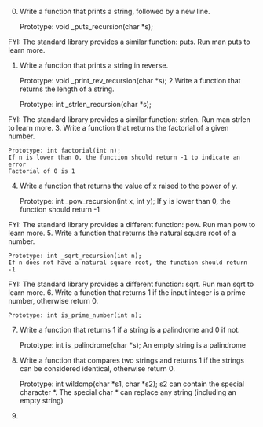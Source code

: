 0. Write a function that prints a string, followed by a new line.

    Prototype: void _puts_recursion(char *s);

FYI: The standard library provides a similar function: puts. Run man puts to learn more.
1. Write a function that prints a string in reverse.

    Prototype: void _print_rev_recursion(char *s);
2.Write a function that returns the length of a string.

    Prototype: int _strlen_recursion(char *s);

FYI: The standard library provides a similar function: strlen. Run man strlen to learn more.
3. Write a function that returns the factorial of a given number.

    Prototype: int factorial(int n);
    If n is lower than 0, the function should return -1 to indicate an error
    Factorial of 0 is 1
4. Write a function that returns the value of x raised to the power of y.

    Prototype: int _pow_recursion(int x, int y);
    If y is lower than 0, the function should return -1

FYI: The standard library provides a different function: pow. Run man pow to learn more.
5. Write a function that returns the natural square root of a number.

    Prototype: int _sqrt_recursion(int n);
    If n does not have a natural square root, the function should return -1

FYI: The standard library provides a different function: sqrt. Run man sqrt to learn more.
6. Write a function that returns 1 if the input integer is a prime number, otherwise return 0.

    Prototype: int is_prime_number(int n);
7. Write a function that returns 1 if a string is a palindrome and 0 if not.

    Prototype: int is_palindrome(char *s);
    An empty string is a palindrome
8. Write a function that compares two strings and returns 1 if the strings can be considered identical, otherwise return 0.

    Prototype: int wildcmp(char *s1, char *s2);
    s2 can contain the special character *.
    The special char * can replace any string (including an empty string)
9.  
